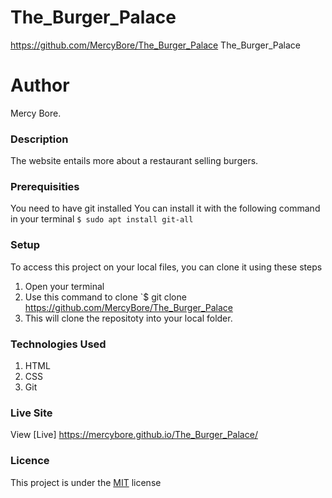 # The_Burger_Palace
https://github.com/MercyBore/The_Burger_Palace
The_Burger_Palace 
# Author
Mercy Bore.
### Description
The website entails more about a restaurant selling burgers.
### Prerequisities
You need to have git installed
You can install it with the following command in your terminal
`$ sudo apt install git-all`
### Setup
To access this project on your local files, you can clone it using these steps
1. Open your terminal
1. Use this command to clone `$ git clone
https://github.com/MercyBore/The_Burger_Palace
1. This will clone the repositoty into your local folder.
### Technologies Used
1. HTML
1. CSS
1. Git
### Live Site
View [Live]  https://mercybore.github.io/The_Burger_Palace/
### Licence
This project is under the  [MIT](license) license